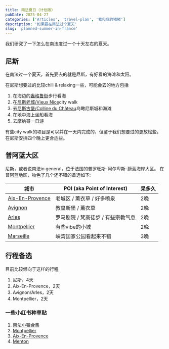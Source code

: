 ```yaml
---
title: 南法夏日（计划版）
pubDate: 2025-04-27
categories: ['Articles', 'travel-plan', '我和我的猪猪']
description: '如果要在南法过个夏天'
slug: 'planned-summer-in-france'
---
```


我们研究了一下怎么在南法度过一个十天左右的夏天。

## 尼斯

在南法过一个夏天，首先要去的就是尼斯，有好看的海滩和太阳。

在尼斯想要过的比较chill & relaxing一些，可能会去的地方包括
1. 在海边的[盎格鲁街](https://zh.wikipedia.org/wiki/%E7%9B%8E%E6%A0%BC%E9%B2%81%E8%A1%97)步行看海
1. 在[尼斯老城/Vieux Nice](https://frenchriviera.travel/old-town-nice/)city walk
1. 去[尼斯古堡/Colline du Château](https://www.tripadvisor.com.sg/Attraction_Review-g187234-d247503-Reviews-Colline_du_Chateau-Nice_French_Riviera_Cote_d_Azur_Provence_Alpes_Cote_d_Azur.html)鸟瞰尼斯城和海滩
1. 在地中海上坐船看海
1. 去摩纳哥一日游

有些city walk的项目是可以并在一天内完成的，但鉴于我们想要过的更放松些，在尼斯安排四个晚上更合适些。

## 普阿蓝大区

尼斯，或者说南法in general，位于法国的普罗旺斯-阿尔卑斯-蔚蓝海岸大区。
在普阿蓝地区，物色了几个还不错的备选如下:

| 城市 | POI (aka Point of Interest) | 呆多久 |
| ---- | --------------------------- | ------ |
| [Aix-En-Provence](https://www.getyourguide.com/pu-luo-wang-si-di-qu-ai-ke-si-l1897/) | 老城区 / 薰衣草 / 好多喷泉 | 2晚 |
| [Avignon](https://cn.tripadvisor.com/Tourism-g187212-Avignon_Vaucluse_Provence_Alpes_Cote_d_Azur-Vacations.html) | 教皇新堡 / 薰衣草 | 2晚 |
| [Arles](https://cn.tripadvisor.com/Tourism-g187211-Arles_Bouches_du_Rhone_Provence_Alpes_Cote_d_Azur-Vacations.html) | 罗马剧院 / 梵高徒步 / 有些宗教气息 | 2晚 |
| [Montpellier](https://www.getyourguide.com/-l2573/?cmp=ga&cq_src=google_ads&cq_cmp=15505281576&cq_con=128202026822&cq_term=montpellier&cq_med=&cq_plac=&cq_net=g&cq_pos=&cq_plt=gp&campaign_id=15505281576&adgroup_id=128202026822&target_id=aud-1393039794940:kwd-71204921&loc_physical_ms=1003401&match_type=e&ad_id=581827707997&keyword=montpellier&ad_position=&feed_item_id=&placement=&device=c&partner_id=CD951&gad_source=1&gbraid=0AAAAADmzJCNZFggdMc43k3VV4hHnL59cn&gclid=CjwKCAjwq7fABhB2EiwAwk-YbFH6RLpZbPtHHkKg-0lvY6E6BAcJ4TgslG_9AKzw9gighLlJ-TddJhoCQB0QAvD_BwE) | 有些vibe的小城 | 2晚 |
| [Marseille](https://cn.tripadvisor.com/Tourism-g187253-Marseille_Bouches_du_Rhone_Provence_Alpes_Cote_d_Azur-Vacations.html) | 峡湾国家公园看起来不错 | 3晚 |

## 行程备选

目前比较倾向于这样的行程

1. 尼斯，4天
1. Aix-En-Provence，2天
1. Avignon/Arles，2天 
1. Montpellier，2天

### 一些小红书种草贴

1. [南法小镇合集](https://www.xiaohongshu.com/discovery/item/67201be60000000021006db5?xsec_token=AB8ar66Br0pgkdqf6kcFggQkcZgA8-07qplbi12ZAsOvs=&xsec_source=pc_share)
1. [Montpellier](https://www.xiaohongshu.com/discovery/item/66cd939a000000001f014020?xsec_token=ABUynEwkgRNRhMuJoLXMBoeCWvpRp-lj4SKbw23yTpHyk=&xsec_source=pc_share)
1. [Aix-En-Provence](https://www.xiaohongshu.com/discovery/item/665ed34b000000000e033db6?xsec_token=AB2KZYzep2OHBxO9rQWTkTez5q9NreSvULg8hdegZGoYI=&xsec_source=pc_share)
1. [Menton](https://www.xiaohongshu.com/discovery/item/669164d6000000000d00c4b8?xsec_token=ABQr56q2sJohEo_hMciIcYeiO4uE8zFQkdVkV0V5D8zjU=&xsec_source=pc_share)
